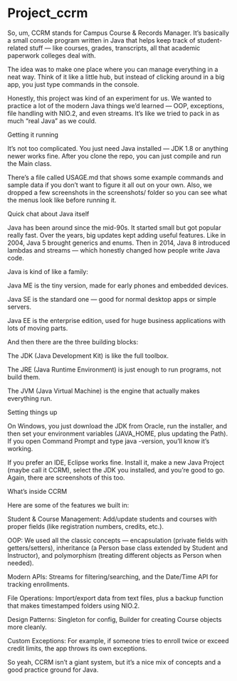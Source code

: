 # Project_ccrm

So, um, CCRM stands for Campus Course & Records Manager. It’s basically a small console program written in Java that helps keep track of student-related stuff — like courses, grades, transcripts, all that academic paperwork colleges deal with.

The idea was to make one place where you can manage everything in a neat way. Think of it like a little hub, but instead of clicking around in a big app, you just type commands in the console.

Honestly, this project was kind of an experiment for us. We wanted to practice a lot of the modern Java things we’d learned — OOP, exceptions, file handling with NIO.2, and even streams. It’s like we tried to pack in as much “real Java” as we could.

Getting it running

It’s not too complicated. You just need Java installed — JDK 1.8 or anything newer works fine. After you clone the repo, you can just compile and run the Main class.

There’s a file called USAGE.md that shows some example commands and sample data if you don’t want to figure it all out on your own. Also, we dropped a few screenshots in the screenshots/ folder so you can see what the menus look like before running it.

Quick chat about Java itself

Java has been around since the mid-90s. It started small but got popular really fast. Over the years, big updates kept adding useful features. Like in 2004, Java 5 brought generics and enums. Then in 2014, Java 8 introduced lambdas and streams — which honestly changed how people write Java code.

Java is kind of like a family:

Java ME is the tiny version, made for early phones and embedded devices.

Java SE is the standard one — good for normal desktop apps or simple servers.

Java EE is the enterprise edition, used for huge business applications with lots of moving parts.

And then there are the three building blocks:

The JDK (Java Development Kit) is like the full toolbox.

The JRE (Java Runtime Environment) is just enough to run programs, not build them.

The JVM (Java Virtual Machine) is the engine that actually makes everything run.

Setting things up

On Windows, you just download the JDK from Oracle, run the installer, and then set your environment variables (JAVA_HOME, plus updating the Path). If you open Command Prompt and type java -version, you’ll know it’s working.

If you prefer an IDE, Eclipse works fine. Install it, make a new Java Project (maybe call it CCRM), select the JDK you installed, and you’re good to go. Again, there are screenshots of this too.

What’s inside CCRM

Here are some of the features we built in:

Student & Course Management: Add/update students and courses with proper fields (like registration numbers, credits, etc.).

OOP: We used all the classic concepts — encapsulation (private fields with getters/setters), inheritance (a Person base class extended by Student and Instructor), and polymorphism (treating different objects as Person when needed).

Modern APIs: Streams for filtering/searching, and the Date/Time API for tracking enrollments.

File Operations: Import/export data from text files, plus a backup function that makes timestamped folders using NIO.2.

Design Patterns: Singleton for config, Builder for creating Course objects more cleanly.

Custom Exceptions: For example, if someone tries to enroll twice or exceed credit limits, the app throws its own exceptions.

So yeah, CCRM isn’t a giant system, but it’s a nice mix of concepts and a good practice ground for Java.
